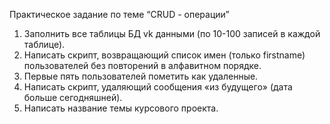 Практическое задание по теме “CRUD - операции”

1. Заполнить все таблицы БД vk данными (по 10-100 записей в каждой таблице).
2. Написать скрипт, возвращающий список имен (только firstname) пользователей без повторений в алфавитном порядке.
3. Первые пять пользователей пометить как удаленные.
4. Написать скрипт, удаляющий сообщения «из будущего» (дата больше сегодняшней).
5. Написать название темы курсового проекта.